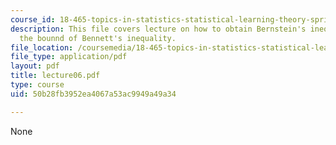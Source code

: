 ```yaml
---
course_id: 18-465-topics-in-statistics-statistical-learning-theory-spring-2007
description: This file covers lecture on how to obtain Bernstein's inequality by weekening
  the bounnd of Bennett's inequality.
file_location: /coursemedia/18-465-topics-in-statistics-statistical-learning-theory-spring-2007/50b28fb3952ea4067a53ac9949a49a34_lecture06.pdf
file_type: application/pdf
layout: pdf
title: lecture06.pdf
type: course
uid: 50b28fb3952ea4067a53ac9949a49a34

---
```

None